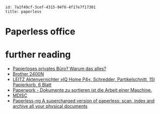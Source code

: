 ```
id: 7a1f49cf-3cef-4315-94f6-4f17e7f17301
title: paperless
```

# Paperless office

# further reading

* [Papierloses privates Büro? Warum das alles?][1]
* [Brother 2400N][2]
* [LEITZ Aktenvernichter »IQ Home P4«, Schredder, Partikelschnitt, 15l Papierkorb, 6 Blatt][6]
* [Paperwork - Dokumente zu sortieren ist die Arbeit einer Maschine.][3]
* [MDISC][4]
* [Paperless-ng A supercharged version of paperless: scan, index and archive all your physical documents][5]

[1]: https://write.tchncs.de/~/Paperless/schritt-0-die-basics-%C3%BCbersicht
[2]: https://www.otto-office.com/de/Brother-Scanner-ADS-2400N/297014/p?pshoptype=b2c&pid=CSS18-001-SUdDmZUwAAAA-73-207301-297014&gclid=CjwKCAiA0KmPBhBqEiwAJqKK40BROW_PN0PRu4nahaNj1kZQ81_wk1xxjm_b7Pq7LEFTLkmy6_ohjhoCrSUQAvD_BwE
[3]: https://openpaper.work/de/
[4]: https://www.verbatim.de/de/cat/mdisc-archival-media/
[5]: https://github.com/jonaswinkler/paperless-ng
[6]: https://www.otto.de/p/leitz-aktenvernichter-iq-home-p4-schredder-partikelschnitt-15l-papierkorb-6-blatt-S0J270V7
